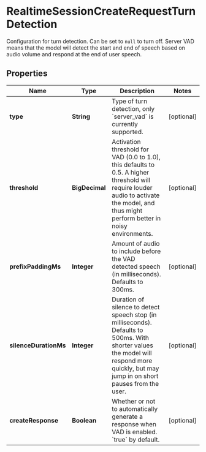 

# RealtimeSessionCreateRequestTurnDetection

Configuration for turn detection. Can be set to `null` to turn off. Server  VAD means that the model will detect the start and end of speech based on  audio volume and respond at the end of user speech. 

## Properties

| Name | Type | Description | Notes |
|------------ | ------------- | ------------- | -------------|
|**type** | **String** | Type of turn detection, only &#x60;server_vad&#x60; is currently supported.  |  [optional] |
|**threshold** | **BigDecimal** | Activation threshold for VAD (0.0 to 1.0), this defaults to 0.5. A  higher threshold will require louder audio to activate the model, and  thus might perform better in noisy environments.  |  [optional] |
|**prefixPaddingMs** | **Integer** | Amount of audio to include before the VAD detected speech (in  milliseconds). Defaults to 300ms.  |  [optional] |
|**silenceDurationMs** | **Integer** | Duration of silence to detect speech stop (in milliseconds). Defaults  to 500ms. With shorter values the model will respond more quickly,  but may jump in on short pauses from the user.  |  [optional] |
|**createResponse** | **Boolean** | Whether or not to automatically generate a response when VAD is enabled. &#x60;true&#x60; by default.  |  [optional] |



